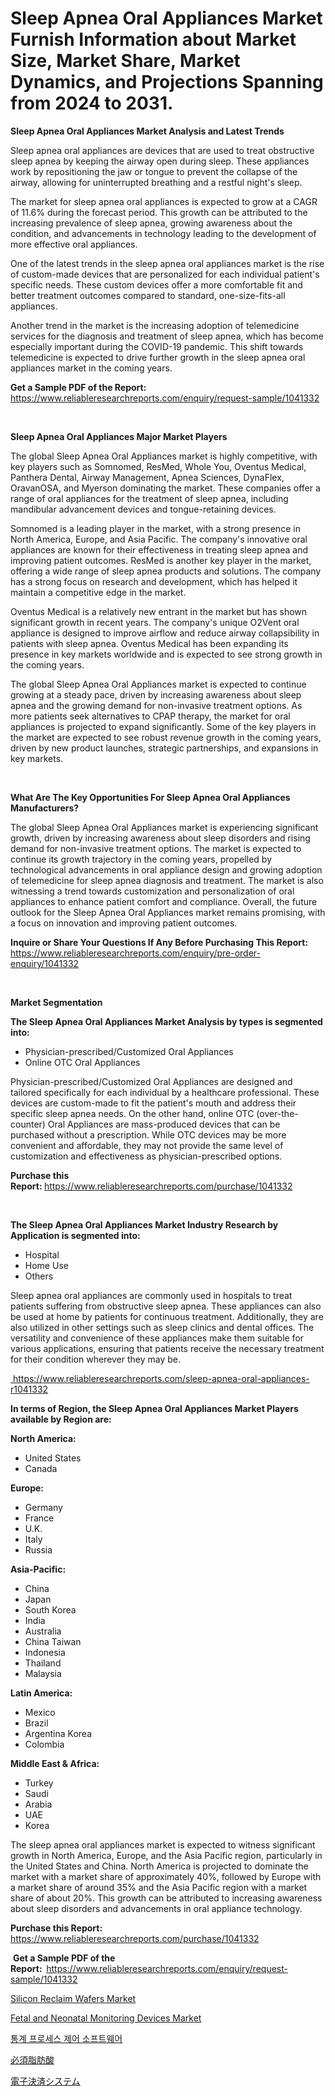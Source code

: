 <p><h1>Sleep Apnea Oral Appliances Market Furnish Information about Market Size, Market Share, Market Dynamics, and Projections Spanning from 2024 to 2031.</h1></p><p><strong>Sleep Apnea Oral Appliances Market Analysis and Latest Trends</strong></p>
<p><p>Sleep apnea oral appliances are devices that are used to treat obstructive sleep apnea by keeping the airway open during sleep. These appliances work by repositioning the jaw or tongue to prevent the collapse of the airway, allowing for uninterrupted breathing and a restful night's sleep.</p><p>The market for sleep apnea oral appliances is expected to grow at a CAGR of 11.6% during the forecast period. This growth can be attributed to the increasing prevalence of sleep apnea, growing awareness about the condition, and advancements in technology leading to the development of more effective oral appliances.</p><p>One of the latest trends in the sleep apnea oral appliances market is the rise of custom-made devices that are personalized for each individual patient's specific needs. These custom devices offer a more comfortable fit and better treatment outcomes compared to standard, one-size-fits-all appliances.</p><p>Another trend in the market is the increasing adoption of telemedicine services for the diagnosis and treatment of sleep apnea, which has become especially important during the COVID-19 pandemic. This shift towards telemedicine is expected to drive further growth in the sleep apnea oral appliances market in the coming years.</p></p>
<p><strong>Get a Sample PDF of the Report:&nbsp;</strong> <a href="https://www.reliableresearchreports.com/enquiry/request-sample/1041332">https://www.reliableresearchreports.com/enquiry/request-sample/1041332</a></p>
<p>&nbsp;</p>
<p><strong>Sleep Apnea Oral Appliances Major Market Players</strong></p>
<p><p>The global Sleep Apnea Oral Appliances market is highly competitive, with key players such as Somnomed, ResMed, Whole You, Oventus Medical, Panthera Dental, Airway Management, Apnea Sciences, DynaFlex, OravanOSA, and Myerson dominating the market. These companies offer a range of oral appliances for the treatment of sleep apnea, including mandibular advancement devices and tongue-retaining devices.</p><p>Somnomed is a leading player in the market, with a strong presence in North America, Europe, and Asia Pacific. The company's innovative oral appliances are known for their effectiveness in treating sleep apnea and improving patient outcomes. ResMed is another key player in the market, offering a wide range of sleep apnea products and solutions. The company has a strong focus on research and development, which has helped it maintain a competitive edge in the market.</p><p>Oventus Medical is a relatively new entrant in the market but has shown significant growth in recent years. The company's unique O2Vent oral appliance is designed to improve airflow and reduce airway collapsibility in patients with sleep apnea. Oventus Medical has been expanding its presence in key markets worldwide and is expected to see strong growth in the coming years.</p><p>The global Sleep Apnea Oral Appliances market is expected to continue growing at a steady pace, driven by increasing awareness about sleep apnea and the growing demand for non-invasive treatment options. As more patients seek alternatives to CPAP therapy, the market for oral appliances is projected to expand significantly. Some of the key players in the market are expected to see robust revenue growth in the coming years, driven by new product launches, strategic partnerships, and expansions in key markets.</p></p>
<p>&nbsp;</p>
<p><strong>What Are The Key Opportunities For Sleep Apnea Oral Appliances Manufacturers?</strong></p>
<p><p>The global Sleep Apnea Oral Appliances market is experiencing significant growth, driven by increasing awareness about sleep disorders and rising demand for non-invasive treatment options. The market is expected to continue its growth trajectory in the coming years, propelled by technological advancements in oral appliance design and growing adoption of telemedicine for sleep apnea diagnosis and treatment. The market is also witnessing a trend towards customization and personalization of oral appliances to enhance patient comfort and compliance. Overall, the future outlook for the Sleep Apnea Oral Appliances market remains promising, with a focus on innovation and improving patient outcomes.</p></p>
<p><strong>Inquire or Share Your Questions If Any Before Purchasing This Report:</strong> <a href="https://www.reliableresearchreports.com/enquiry/pre-order-enquiry/1041332">https://www.reliableresearchreports.com/enquiry/pre-order-enquiry/1041332</a></p>
<p>&nbsp;</p>
<p><strong>Market Segmentation</strong></p>
<p><strong>The Sleep Apnea Oral Appliances Market Analysis by types is segmented into:</strong></p>
<p><ul><li>Physician-prescribed/Customized Oral Appliances</li><li>Online OTC Oral Appliances</li></ul></p>
<p><p>Physician-prescribed/Customized Oral Appliances are designed and tailored specifically for each individual by a healthcare professional. These devices are custom-made to fit the patient's mouth and address their specific sleep apnea needs. On the other hand, online OTC (over-the-counter) Oral Appliances are mass-produced devices that can be purchased without a prescription. While OTC devices may be more convenient and affordable, they may not provide the same level of customization and effectiveness as physician-prescribed options.</p></p>
<p><strong>Purchase this Report:&nbsp;</strong><a href="https://www.reliableresearchreports.com/purchase/1041332">https://www.reliableresearchreports.com/purchase/1041332</a></p>
<p>&nbsp;</p>
<p><strong>The Sleep Apnea Oral Appliances Market Industry Research by Application is segmented into:</strong></p>
<p><ul><li>Hospital</li><li>Home Use</li><li>Others</li></ul></p>
<p><p>Sleep apnea oral appliances are commonly used in hospitals to treat patients suffering from obstructive sleep apnea. These appliances can also be used at home by patients for continuous treatment. Additionally, they are also utilized in other settings such as sleep clinics and dental offices. The versatility and convenience of these appliances make them suitable for various applications, ensuring that patients receive the necessary treatment for their condition wherever they may be.</p></p>
<p><a href="https://www.reliableresearchreports.com/sleep-apnea-oral-appliances-r1041332">&nbsp;https://www.reliableresearchreports.com/sleep-apnea-oral-appliances-r1041332</a></p>
<p><strong>In terms of Region, the Sleep Apnea Oral Appliances Market Players available by Region are:</strong></p>
<p>
    <p> <strong> North America: </strong>
        <ul>
            <li>United States</li>
            <li>Canada</li>
        </ul>
        </p> 
    <p> <strong> Europe: </strong>
        <ul>
            <li>Germany</li>
            <li>France</li>
            <li>U.K.</li>
            <li>Italy</li>
            <li>Russia</li>
        </ul>
        </p> 
    <p> <strong> Asia-Pacific: </strong>
        <ul>
            <li>China</li>
            <li>Japan</li>
            <li>South Korea</li>
            <li>India</li>
            <li>Australia</li>
            <li>China Taiwan</li>
            <li>Indonesia</li>
            <li>Thailand</li>
            <li>Malaysia</li>
        </ul>
        </p> 
    <p> <strong> Latin America: </strong>
        <ul>
            <li>Mexico</li>
            <li>Brazil</li>
            <li>Argentina Korea</li>
            <li>Colombia</li>
        </ul>
        </p> 
    <p> <strong> Middle East & Africa: </strong>
        <ul>
            <li>Turkey</li>
            <li>Saudi</li>
            <li>Arabia</li>
            <li>UAE</li>
            <li>Korea</li>
        </ul>
    </p>
    </p>
<p><p>The sleep apnea oral appliances market is expected to witness significant growth in North America, Europe, and the Asia Pacific region, particularly in the United States and China. North America is projected to dominate the market with a market share of approximately 40%, followed by Europe with a market share of around 35% and the Asia Pacific region with a market share of about 20%. This growth can be attributed to increasing awareness about sleep disorders and advancements in oral appliance technology.</p></p>
<p><strong>Purchase this Report: </strong><a href="https://www.reliableresearchreports.com/purchase/1041332">https://www.reliableresearchreports.com/purchase/1041332</a></p>
<p>&nbsp;<strong>Get a Sample PDF of the Report:&nbsp;&nbsp;</strong><a href="https://www.reliableresearchreports.com/enquiry/request-sample/1041332">https://www.reliableresearchreports.com/enquiry/request-sample/1041332</a></p>
<p><strong></strong></p>
<p><p><a href="https://issuu.com/reportprime-2/docs/silicon-reclaim-wafers-market-size-2030.pptx">Silicon Reclaim Wafers Market</a></p><p><a href="https://github.com/wusalecollins540tpqoz/Market-Research-Report-List-2/blob/main/fetal-and-neonatal-monitoring-devices-market.md">Fetal and Neonatal Monitoring Devices Market</a></p><p><a href="https://github.com/KellyLyncyh543964/Market-Research-Report-List-1/blob/main/265084143835.md">통계 프로세스 제어 소프트웨어</a></p><p><a href="https://github.com/joaejkdzgyljvo6/Market-Research-Report-List-2/blob/main/233881649177.md">必須脂肪酸</a></p><p><a href="https://github.com/JaydaWisoky2014/Market-Research-Report-List-1/blob/main/847763349176.md">電子決済システム</a></p></p>